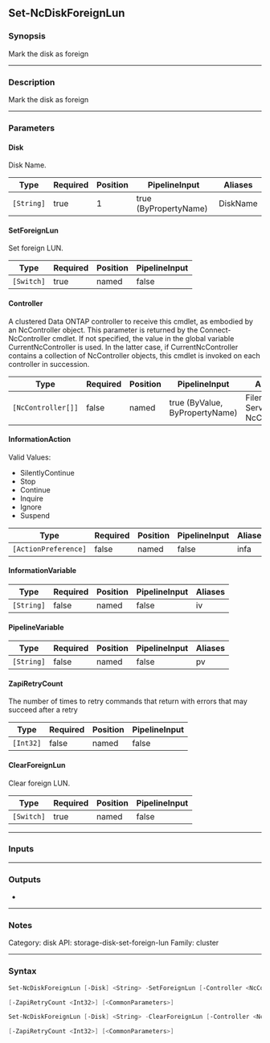 Set-NcDiskForeignLun
--------------------

### Synopsis
Mark the disk as foreign

---

### Description

Mark the disk as foreign

---

### Parameters
#### **Disk**
Disk Name.

|Type      |Required|Position|PipelineInput        |Aliases |
|----------|--------|--------|---------------------|--------|
|`[String]`|true    |1       |true (ByPropertyName)|DiskName|

#### **SetForeignLun**
Set foreign LUN.

|Type      |Required|Position|PipelineInput|
|----------|--------|--------|-------------|
|`[Switch]`|true    |named   |false        |

#### **Controller**
A clustered Data ONTAP controller to receive this cmdlet, as embodied by an NcController object.  This parameter is returned by the Connect-NcController cmdlet.  If not specified, the value in the global variable CurrentNcController is used.  In the latter case, if CurrentNcController contains a collection of NcController objects, this cmdlet is invoked on each controller in succession.

|Type              |Required|Position|PipelineInput                 |Aliases                          |
|------------------|--------|--------|------------------------------|---------------------------------|
|`[NcController[]]`|false   |named   |true (ByValue, ByPropertyName)|Filer<br/>Server<br/>NcController|

#### **InformationAction**

Valid Values:

* SilentlyContinue
* Stop
* Continue
* Inquire
* Ignore
* Suspend

|Type                |Required|Position|PipelineInput|Aliases|
|--------------------|--------|--------|-------------|-------|
|`[ActionPreference]`|false   |named   |false        |infa   |

#### **InformationVariable**

|Type      |Required|Position|PipelineInput|Aliases|
|----------|--------|--------|-------------|-------|
|`[String]`|false   |named   |false        |iv     |

#### **PipelineVariable**

|Type      |Required|Position|PipelineInput|Aliases|
|----------|--------|--------|-------------|-------|
|`[String]`|false   |named   |false        |pv     |

#### **ZapiRetryCount**
The number of times to retry commands that return with errors that may succeed after a retry

|Type     |Required|Position|PipelineInput|
|---------|--------|--------|-------------|
|`[Int32]`|false   |named   |false        |

#### **ClearForeignLun**
Clear foreign LUN.

|Type      |Required|Position|PipelineInput|
|----------|--------|--------|-------------|
|`[Switch]`|true    |named   |false        |

---

### Inputs

---

### Outputs
* 

---

### Notes
Category: disk
API: storage-disk-set-foreign-lun
Family: cluster

---

### Syntax
```PowerShell
Set-NcDiskForeignLun [-Disk] <String> -SetForeignLun [-Controller <NcController[]>] [-InformationAction <ActionPreference>] [-InformationVariable <String>] [-PipelineVariable <String>] 
```
```PowerShell
[-ZapiRetryCount <Int32>] [<CommonParameters>]
```
```PowerShell
Set-NcDiskForeignLun [-Disk] <String> -ClearForeignLun [-Controller <NcController[]>] [-InformationAction <ActionPreference>] [-InformationVariable <String>] [-PipelineVariable <String>] 
```
```PowerShell
[-ZapiRetryCount <Int32>] [<CommonParameters>]
```
